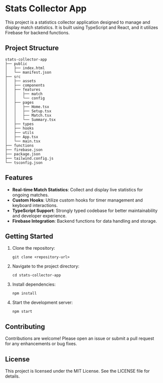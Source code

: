 # Stats Collector App

This project is a statistics collector application designed to manage and display match statistics. It is built using TypeScript and React, and it utilizes Firebase for backend functions.

## Project Structure

```
stats-collector-app
├── public
│   ├── index.html
│   └── manifest.json
├── src
│   ├── assets
│   ├── components
│   ├── features
│   │   ├── match
│   │   └── config
│   ├── pages
│   │   ├── Home.tsx
│   │   ├── Setup.tsx
│   │   ├── Match.tsx
│   │   └── Summary.tsx
│   ├── types
│   ├── hooks
│   ├── utils
│   ├── App.tsx
│   └── main.tsx
├── functions
├── firebase.json
├── package.json
├── tailwind.config.js
└── tsconfig.json
```

## Features

- **Real-time Match Statistics**: Collect and display live statistics for ongoing matches.
- **Custom Hooks**: Utilize custom hooks for timer management and keyboard interactions.
- **TypeScript Support**: Strongly typed codebase for better maintainability and developer experience.
- **Firebase Integration**: Backend functions for data handling and storage.

## Getting Started

1. Clone the repository:
   ```
   git clone <repository-url>
   ```

2. Navigate to the project directory:
   ```
   cd stats-collector-app
   ```

3. Install dependencies:
   ```
   npm install
   ```

4. Start the development server:
   ```
   npm start
   ```

## Contributing

Contributions are welcome! Please open an issue or submit a pull request for any enhancements or bug fixes.

## License

This project is licensed under the MIT License. See the LICENSE file for details.
